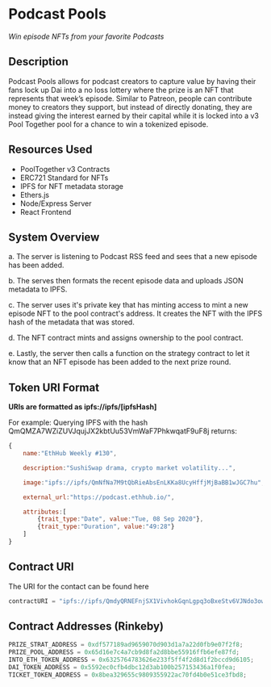 # Podcast Pools

_Win episode NFTs from your favorite Podcasts_

## Description

Podcast Pools allows for podcast creators to capture value by having their fans lock up Dai into a no loss lottery where the prize is an NFT that represents that week’s episode. Similar to Patreon, people can contribute money to creators they support, but instead of directly donating, they are instead giving the interest earned by their capital while it is locked into a v3 Pool Together pool for a chance to win a tokenized episode.

## Resources Used

-   PoolTogether v3 Contracts
-   ERC721 Standard for NFTs
-   IPFS for NFT metadata storage
-   Ethers.js
-   Node/Express Server
-   React Frontend

## System Overview

a. The server is listening to Podcast RSS feed and sees that a new episode has been added.

b. The serves then formats the recent episode data and uploads JSON metadata to IPFS.

c. The server uses it's private key that has minting access to mint a new episode NFT to the pool contract's address. It creates the NFT with the IPFS hash of the metadata that was stored.

d. The NFT contract mints and assigns ownership to the pool contract.

e. Lastly, the server then calls a function on the strategy contract to let it know that an NFT episode has been added to the next prize round.

## Token URI Format

**URIs are formatted as ipfs://ipfs/[ipfsHash]**

For example: Querying IPFS with the hash QmQMZA7WZiZUVJqujJX2kbtUu53VmWaF7PhkwqatF9uF8j returns:

```javascript
{
    name:"EthHub Weekly #130",

    description:"SushiSwap drama, crypto market volatility...",

    image:"ipfs://ipfs/QmNfNa7M9tQbRieAbsEnLKKa8UcyHffjMjBaBB1wJGC7hu",

    external_url:"https://podcast.ethhub.io/",

    attributes:[
        {trait_type:"Date", value:"Tue, 08 Sep 2020"},
        {trait_type:"Duration", value:"49:28"}
    ]
}
```

## Contract URI

The URI for the contact can be found here

```javascript
contractURI = "ipfs://ipfs/QmdyQRNEFnjSX1VivhokGqnLgpq3oBxeStv6VJNdo3owZt";
```

## Contract Addresses (Rinkeby)

```javascript
PRIZE_STRAT_ADDRESS = 0xdf577189ad9659070d903d1a7a22d0fb9e07f2f8;
PRIZE_POOL_ADDRESS = 0x65d16e7c4a7cb9d8fa2d8bbe55916ffb6efe87fd;
INTO_ETH_TOKEN_ADDRESS = 0x6325764783626e233f5ff4f2d8d1f2bccd9d6105;
DAI_TOKEN_ADDRESS = 0x5592ec0cfb4dbc12d3ab100b257153436a1f0fea;
TICKET_TOKEN_ADDRESS = 0x8bea329655c9809355922ac70fd4b0e51ce3fbd8;
```
